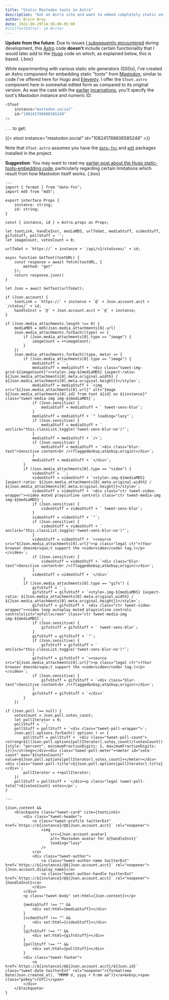 ```yaml
---
title: "Static Mastodon toots in Astro"
description: "Got an Astro site and want to embed completely static versions of posts from the Fediverse? Check out this component."
author: Bryce Wray
date: 2022-08-29T14:36:00-05:00
#initTextEditor: iA Writer
---
```


**Update from the future**: Due to issues [I subsequently encountered](/posts/2022/10/accepting-reality-astro/) during development, this [Astro](https://astro.build) code **doesn't** include certain functionality that I would later add to the [Hugo](https://gohugo.io) code on which, as explained below, this is based.
{.box}

While experimenting with various static site generators (SSGs), I've created an Astro component for embedding static "toots" from [Mastodon](https://joinmastodon.org), similar to code I've offered here for Hugo and [Eleventy](https://11ty.dev). I offer the `SToot.astro` component here in somewhat edited form as compared to its original version. As was the case with the [earlier](/posts/2022/06/static-mastodon-toots-hugo/) [incarnations](/posts/2022/08/static-embeds-eleventy/), you'll specify the toot's Mastodon instance and numeric ID:

```js
<SToot
	instance="mastodon.social"
	id="108241788606585248"
/>
```

. . . to get:

{{< stoot instance="mastodon.social" id="108241788606585248" >}}

Note that `SToot.astro` assumes you have the [`date-fns`](https://github.com/date-fns/date-fns) and [`md5`](https://github.com/pvorb/node-md5) packages installed in the project.

**Suggestion**: You may want to read my [earlier post about the Hugo static-toots-embedding code](/posts/2022/06/static-mastodon-toots-hugo/), particularly regarding certain limitations which result from how Mastodon itself works.
{.box}

```js{filename="SToot.astro" bigdiv=true}
---
import { format } from "date-fns";
import md5 from "md5";

export interface Props {
	instance: string;
	id: string;
}

const { instance, id } = Astro.props as Props;

let tootLink, handleInst, mediaMD5, urlToGet, mediaStuff, videoStuff, gifvStuff, pollStuff = '';
let imageCount, votesCount = 0;

urlToGet = `https://` + instance + `/api/v1/statuses/` + id;

async function GetToot(tootURL) {
	const response = await fetch(tootURL, {
		method: "get"
	});
	return response.json()
}

let Json = await GetToot(urlToGet);

if (Json.account) {
	tootLink = `https://` + instance + `@` + Json.account.acct + `/status/` + id;
	handleInst = `@` + Json.account.acct + `@` + instance;
}

if (Json.media_attachments.length !== 0) {
	mediaMD5 = md5(Json.media_attachments[0].url)
	Json.media_attachments.forEach((type) => {
		if (Json.media_attachments[0].type == "image") {
			imageCount = ++imageCount;
		}
	})
	Json.media_attachments.forEach((type, meta) => {
		if (Json.media_attachments[0].type == "image") {
			mediaStuff = ``;
			mediaStuff = mediaStuff + `<div class="tweet-img-grid-${imageCount}"><style>.img-${mediaMD5} {aspect-ratio: ${Json.media_attachments[0].meta.original.width} / ${Json.media_attachments[0].meta.original.height}}</style>`;
			mediaStuff = mediaStuff + `<img src="${Json.media_attachments[0].url}" alt="Image ${Json.media_attachments[0].id} from toot ${id} on ${instance}" class="tweet-media-img img-${mediaMD5}`;
			if (Json.sensitive) {
				mediaStuff = mediaStuff + ` tweet-sens-blur`;
			}
			mediaStuff = mediaStuff + `" loading="lazy"`;
			if (Json.sensitive) {
				mediaStuff = mediaStuff + ` onclick="this.classList.toggle('tweet-sens-blur-no')"`;
			}
			mediaStuff = mediaStuff + `/>`;
			if (Json.sensitive) {
				mediaStuff = mediaStuff + `<div class="blur-text">Sensitive content<br />(flagged&nbsp;at&nbsp;origin)</div>`;
			}
			mediaStuff = mediaStuff + `</div>`;
		}
		if (Json.media_attachments[0].type == "video") {
			videoStuff = ``;
			videoStuff = videoStuff + `<style>.img-${mediaMD5} {aspect-ratio: ${Json.media_attachments[0].meta.original.width} / ${Json.media_attachments[0].meta.original.height}}</style>`;
			videoStuff = videoStuff + `<div class="ctr tweet-video-wrapper"><video muted playsinline controls class="ctr tweet-media-img img-${mediaMD5}`;
			if (Json.sensitive) {
				videoStuff = videoStuff + ` tweet-sens-blur`;
			}
			videoStuff = videoStuff + `"`;
			if (Json.sensitive) {
				videoStuff = videoStuff + ` onclick="this.classList.toggle('tweet-sens-blur-no')"`;
			}
			videoStuff = videoStuff + `><source src="${Json.media_attachments[0].url}"><p class="legal ctr">(Your browser doesn&rsquo;t support the <code>video</code> tag.)</p></video>`;
			if (Json.sensitive) {
				videoStuff = videoStuff + `<div class="blur-text">Sensitive content<br />(flagged&nbsp;at&nbsp;origin)</div>`;
			}
			videoStuff = videoStuff + `</div>`
		}
		if (Json.media_attachments[0].type == "gifv") {
			gifvStuff = ``;
			gifvStuff = gifvStuff + `<style>.img-${mediaMD5} {aspect-ratio: ${Json.media_attachments[0].meta.original.width} / ${Json.media_attachments[0].meta.original.height}}</style>`;
			gifvStuff = gifvStuff + `<div class="ctr tweet-video-wrapper"><video loop autoplay muted playsinline controls controlslist="nofullscreen" class="ctr tweet-media-img img-${mediaMD5}`;
			if (Json.sensitive) {
				gifvStuff = gifvStuff + ` tweet-sens-blur`;
			}
			gifvStuff = gifvStuff + `"`;
			if (Json.sensitive) {
				gifvStuff = gifvStuff + ` onclick="this.classList.toggle('tweet-sens-blur-no')"`;
			}
			gifvStuff = gifvStuff + `><source src="${Json.media_attachments[0].url}"><p class="legal ctr">(Your browser doesn&rsquo;t support the <code>video</code> tag.)</p></video>`;
			if (Json.sensitive) {
				gifvStuff = gifvStuff + `<div class="blur-text">Sensitive content<br />(flagged&nbsp;at&nbsp;origin)</div>`;
			}
			gifvStuff = gifvStuff + `</div>`
		}
	})

if (Json.poll !== null) {
	votesCount = Json.poll.votes_count;
	let pollIterator = 0;
	pollStuff = ``;
	pollStuff = pollStuff + `<div class="tweet-poll-wrapper">`;
	Json.poll.options.forEach(( options ) => {
		pollStuff = pollStuff + `<div class="tweet-poll-count"><strong>${((Json.poll.options[pollIterator].votes_count)/(votesCount)).toLocaleString("en", {style: "percent", minimumFractionDigits: 1, maximumFractionDigits: 1})}</strong></div><div class="tweet-poll-meter"><meter id="vote-count" max="${votesCount}" value=${Json.poll.options[pollIterator].votes_count}></meter></div><div class="tweet-poll-title">${Json.poll.options[pollIterator].title}</div>`;
		pollIterator = ++pollIterator;
	})
	pollStuff = pollStuff + `</div><p class="legal tweet-poll-total">${votesCount} votes</p>`;
}

---

{Json.content &&
	<blockquote class="tweet-card" cite={tootLink}>
		<div class="tweet-header">
			<a class="tweet-profile twitterExt" href=`https://${instance}/@${Json.account.acct}` rel="noopener">
				<img
					src={Json.account.avatar}
					alt=`Mastodon avatar for ${handleInst}`
					loading="lazy"
				/>
			</a>
			<div class="tweet-author">
				<a class="tweet-author-name twitterExt" href=`https://${instance}/@${Json.account.acct}` rel="noopener">{Json.account.display_name}</a>
				<a class="tweet-author-handle twitterExt" href=`https://${instance}/@${Json.account.acct}` rel="noopener">{handleInst}</a>
			</div>
		</div>
		<p class="tweet-body" set:html={Json.content}></p>

		{mediaStuff !== "" &&
			<div set:html={mediaStuff}></div>
		}
		{videoStuff !== "" &&
			<div set:html={videoStuff}></div>
		}
		{gifvStuff !== "" &&
			<div set:html={gifvStuff}></div>
		}
		{pollStuff !== "" &&
			<div set:html={pollStuff}></div>
		}
		<div class="tweet-footer">
			<a href=`https://${instance}/@${Json.account.acct}/${Json.id}` class="tweet-date twitterExt" rel="noopener">{format(new Date(Json.created_at), "MMMM d, yyyy • h:mm aa")}</a>&nbsp;<span class="pokey">(UTC)</span>
		</div>
	</blockquote>
}
```
